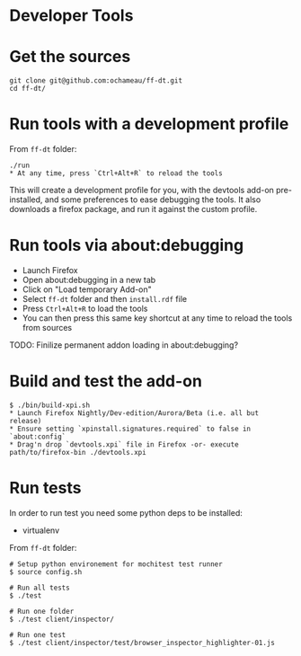 Developer Tools
===============

Get the sources
===============
```
git clone git@github.com:ochameau/ff-dt.git
cd ff-dt/
```

Run tools with a development profile
====================================
From `ff-dt` folder:
```
./run
* At any time, press `Ctrl+Alt+R` to reload the tools
```
This will create a development profile for you, with the devtools add-on pre-installed,
and some preferences to ease debugging the tools. It also downloads a firefox package,
and run it against the custom profile.

Run tools via about:debugging
=============================
* Launch Firefox 
* Open about:debugging in a new tab
* Click on "Load temporary Add-on"
* Select `ff-dt` folder and then `install.rdf` file
* Press `Ctrl+Alt+R` to load the tools
* You can then press this same key shortcut at any time to reload the tools from sources

TODO: Finilize permanent addon loading in about:debugging?

Build and test the add-on
=========================
```
$ ./bin/build-xpi.sh
* Launch Firefox Nightly/Dev-edition/Aurora/Beta (i.e. all but release)
* Ensure setting `xpinstall.signatures.required` to false in `about:config`
* Drag'n drop `devtools.xpi` file in Firefox -or- execute path/to/firefox-bin ./devtools.xpi
```

Run tests
=========
In order to run test you need some python deps to be installed:
 * virtualenv

From `ff-dt` folder:
```
# Setup python environement for mochitest test runner
$ source config.sh

# Run all tests
$ ./test

# Run one folder
$ ./test client/inspector/

# Run one test
$ ./test client/inspector/test/browser_inspector_highlighter-01.js
```

